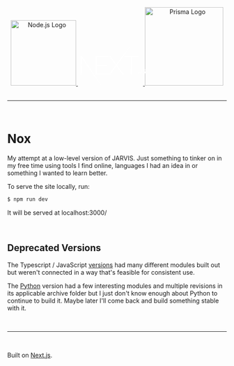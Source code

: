<center>
  <a href="https://github.com/nodejs" target="blank">
    <img src="https://nodejs.org/static/images/logo-light.svg" width="150" alt="Node.js Logo" />
  </a>

  <!-- next js -->
  <a href="https://github.com/vercel/next.js" target="blank">
    <svg style="transform: translateX(4%); shape-rendering: auto;" version="1.1" viewBox="0 0 148 90" width="150" xmlns:xlink="http://www.w3.org/1999/xlink"><path d="M34.992 23.495h27.855v2.219H37.546v16.699h23.792v2.219H37.546v18.334h25.591v2.219H34.992v-41.69zm30.35 0h2.96l13.115 18.334 13.405-18.334L113.055.207 83.1 43.756l15.436 21.429H95.46L81.417 45.683 67.316 65.185h-3.018L79.85 43.756 65.343 23.495zm34.297 2.219v-2.219h31.742v2.219h-14.623v39.47h-2.554v-39.47H99.64zM.145 23.495h3.192l44.011 66.003L29.16 65.185 2.814 26.648l-.116 38.537H.145v-41.69zm130.98 38.801c-.523 0-.914-.405-.914-.928 0-.524.391-.929.913-.929.528 0 .913.405.913.929 0 .523-.385.928-.913.928zm2.508-2.443H135c.019.742.56 1.24 1.354 1.24.888 0 1.391-.535 1.391-1.539v-6.356h1.391v6.362c0 1.808-1.043 2.849-2.77 2.849-1.62 0-2.732-1.01-2.732-2.556zm7.322-.08h1.379c.118.853.95 1.395 2.149 1.395 1.117 0 1.937-.58 1.937-1.377 0-.685-.521-1.097-1.708-1.377l-1.155-.28c-1.62-.38-2.36-1.166-2.36-2.487 0-1.602 1.304-2.668 3.26-2.668 1.82 0 3.15 1.066 3.23 2.58h-1.354c-.13-.828-.85-1.346-1.894-1.346-1.1 0-1.832.53-1.832 1.34 0 .642.472 1.01 1.64 1.284l.987.243c1.838.43 2.596 1.178 2.596 2.53 0 1.72-1.33 2.799-3.453 2.799-1.987 0-3.323-1.029-3.422-2.637z" fill="#fff" fill-rule="nonzero"></path></svg>
  </a>

  <!-- <a href="https://github.com/postgres" target="blank">
    <img src="assets/elephant.png" height="135" width="135" alt="PostgreSQL Logo" />
  </a> -->

  <!-- prisma -->
  <a href="https://github.com/prisma/" target="blank">
    <img src="https://images2.prisma.io/footer-logo.png" alt="Prisma Logo" width="180" >
  </a>
</center>

<br />
<hr />
<br />


# Nox
My attempt at a low-level version of JARVIS. Just something to tinker on in my free time using tools I find online, languages I had an idea in or something I wanted to learn better.

To serve the site locally, run:
```bash
$ npm run dev
```

It will be served at localhost:3000/

<br />

## Deprecated Versions
The Typescript / JavaScript [versions](/archive/typescript/) had many different modules built out but weren't connected in a way that's feasible for consistent use. 

The [Python](/archive/python/) version had a few interesting modules and multiple revisions in its applicable archive folder but I just don't know enough about Python to continue to build it. Maybe later I'll come back and build something stable with it.

<br />
<hr />
<br />

Built on [Next.js](https://nextjs.org/).